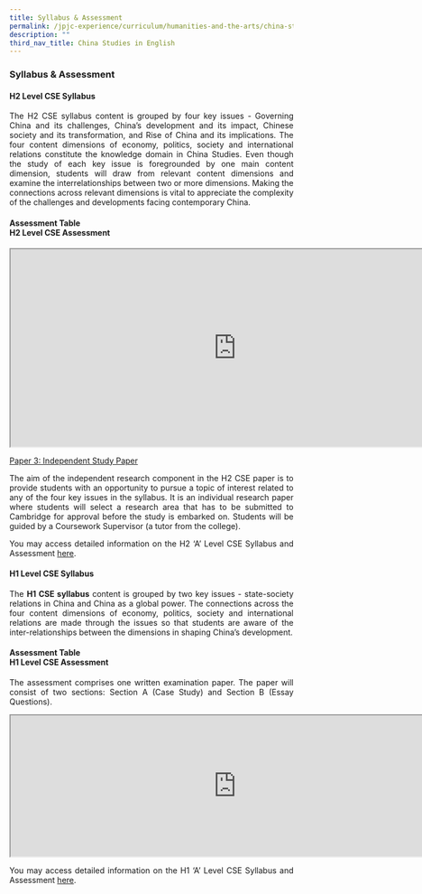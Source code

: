```yaml
---
title: Syllabus & Assessment
permalink: /jpjc-experience/curriculum/humanities-and-the-arts/china-studies-in-english/syllabus-assessment/
description: ""
third_nav_title: China Studies in English
---
```

### **Syllabus & Assessment**

#### **H2 Level CSE Syllabus**
<p align=justify>
The H2 CSE syllabus content is grouped by four key issues - Governing China and its challenges, China’s development and its impact, Chinese society and its transformation, and Rise of China and its implications. The four content dimensions of economy, politics, society and international relations constitute the knowledge domain in China Studies. Even though the study of each key issue is foregrounded by one main content dimension, students will draw from relevant content dimensions and examine the interrelationships between two or more dimensions. Making the connections across relevant dimensions is vital to appreciate the complexity of the challenges and developments facing contemporary China.
</p>

#### **Assessment Table**<br>**H2 Level CSE Assessment**
<center>
<iframe src="https://docs.google.com/document/d/e/2PACX-1vTDXMKzo8HVFyZM4F-ddfXK98Gnj_C31bmYF2Z01qj4a5LQ4N7p4nVrZ88rihrTRC_-o1bpMQmUGwEd/pub?embedded=true" width=800px height=350px scrolling="no"></iframe>
</center>

<u>Paper 3: Independent Study Paper</u>
<p align=justify>
The aim of the independent research component in the H2 CSE paper is to provide students with an opportunity to pursue a topic of interest related to any of the four key issues in the syllabus. It is an individual research paper where students will select a research area that has to be submitted to Cambridge for approval before the study is embarked on. Students will be guided by a Coursework Supervisor (a tutor from the college).
</p>
<p align=justify>
You may access detailed information on the H2 ‘A’ Level CSE Syllabus and Assessment <a href="https://www.seab.gov.sg/docs/default-source/national-examinations/syllabus/alevel/2022syllabus/9628_y22_sy.pdf">here</a>.
</p>

#### **H1 Level CSE Syllabus**
<p align=justify>
	The <strong>H1 CSE syllabus</strong> content is grouped by two key issues - state-society relations in China and China as a global power. The connections across the four content dimensions of economy, politics, society and international relations are made through the issues so that students are aware of the inter-relationships between the dimensions in shaping China’s development.
</p>

#### **Assessment Table**<br>**H1 Level CSE Assessment**
<p align=justify>
The assessment comprises one written examination paper. The paper will consist of two sections: Section A (Case Study) and Section B (Essay Questions).
</p>
<center>
<iframe src="https://docs.google.com/document/d/e/2PACX-1vR4S95ADwmww5KGYeebRVo08f68ngYE8y7Fm2a0shurHIc8JZ_VdnW9FiaygBzBxCAm8yKtouRVdzBG/pub?embedded=true" width=800px height=250px scrolling="no"></iframe>
</center>
<p align=justify>
You may access detailed information on the H1 ‘A’ Level CSE Syllabus and Assessment <a href="https://www.seab.gov.sg/docs/default-source/national-examinations/syllabus/alevel/2021syllabus/8628_y21_sy.pdf">here</a>.